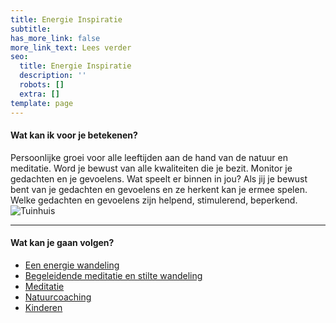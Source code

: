 ```yaml
---
title: Energie Inspiratie
subtitle: 
has_more_link: false
more_link_text: Lees verder
seo:
  title: Energie Inspiratie
  description: ''
  robots: []
  extra: []
template: page
---
```

#### Wat kan ik voor je betekenen?
Persoonlijke groei voor alle leeftijden aan de hand van de natuur en meditatie. Word je bewust van alle kwaliteiten die je bezit. Monitor je gedachten en je gevoelens. Wat speelt er binnen in jou? Als jij je bewust bent van je gedachten en gevoelens en ze herkent kan je ermee spelen. Welke gedachten en gevoelens zijn helpend, stimulerend, beperkend.
<img src="images/JetInTuinhuis_1500x1000.jpg" alt="Tuinhuis" />

---
#### Wat kan je gaan volgen?

- [Een energie wandeling](/posts/energie-wandeling)
- [Begeleidende meditatie en stilte wandeling](/posts/meditatie-en-stiltewandeling)
- [Meditatie](/posts/meditatie)
- [Natuurcoaching](/posts/natuurcoaching)
- [Kinderen](/posts/kinderen)


